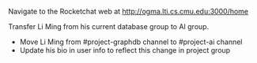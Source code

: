 Navigate to the Rocketchat web at http://ogma.lti.cs.cmu.edu:3000/home

Transfer Li Ming from his current database group to AI group. 

* Move Li Ming from #project-graphdb channel to #project-ai channel
* Update his bio in user info to reflect this change in project group
